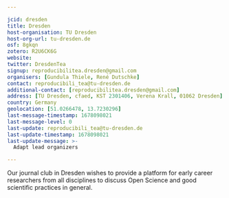 ```yaml
---

jcid: dresden
title: Dresden
host-organisation: TU Dresden
host-org-url: tu-dresden.de
osf: 8gkqn
zotero: R2U6CK6G
website: 
twitter: DresdenTea
signup: reproducibilitea.dresden@gmail.com
organisers: [Gundula Thiele, René Dutschke]
contact: reproducibili_tea@tu-dresden.de
additional-contact: [reproducibilitea.dresden@gmail.com]
address: [TU Dresden, cfaed, KST 2301406, Verena Krall, 01062 Dresden]
country: Germany
geolocation: [51.0266478, 13.7230296]
last-message-timestamp: 1678098021
last-message-level: 0
last-update: reproducibili_tea@tu-dresden.de
last-update-timestamp: 1678098021
last-update-message: >-
  Adapt lead organizers

---
```


Our journal club in Dresden wishes to provide a platform for early career researchers from all disciplines to discuss Open Science and good scientific practices in general.
